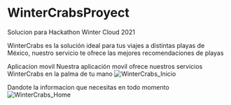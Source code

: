 # WinterCrabsProyect
Solucion para Hackathon Winter Cloud 2021

WinterCrabs es la solución ideal para tus viajes a distintas playas de México, nuestro servicio te ofrece las mejores recomendaciones de playas


Aplicacion movil
Nuestra aplicación movil ofrece nuestros servicios WinterCrabs en la palma de tu mano
![WinterCrabs_Inicio](https://user-images.githubusercontent.com/42286659/146695486-64dfbbb9-256c-45c1-8443-e66a810ad95b.jpeg)

Dandote la informacion que necesitas en todo momento
![WinterCrabs_Home](https://user-images.githubusercontent.com/42286659/146695529-2e2a212b-b59a-43d0-9495-e6c1048b740b.jpeg)

